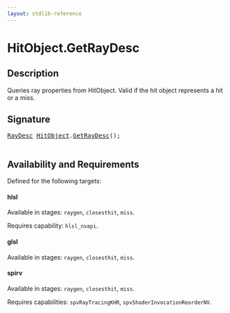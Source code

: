 ```yaml
---
layout: stdlib-reference
---
```


# HitObject\.GetRayDesc

## Description

Queries ray properties from HitObject. Valid if the hit object represents a hit or a miss.

## Signature 

<pre>
<a href="/stdlib-reference/types/RayDesc/index" class="code_type">RayDesc</a> <a href="/stdlib-reference/types/HitObject/index" class="code_type">HitObject</a>.<a href="/stdlib-reference/types/HitObject/GetRayDesc">GetRayDesc</a>();

</pre>

## Availability and Requirements

Defined for the following targets:

#### hlsl
Available in stages: `raygen`, `closesthit`, `miss`.

Requires capability: `hlsl_nvapi`.
#### glsl
Available in stages: `raygen`, `closesthit`, `miss`.

#### spirv
Available in stages: `raygen`, `closesthit`, `miss`.

Requires capabilities: `spvRayTracingKHR`, `spvShaderInvocationReorderNV`.


